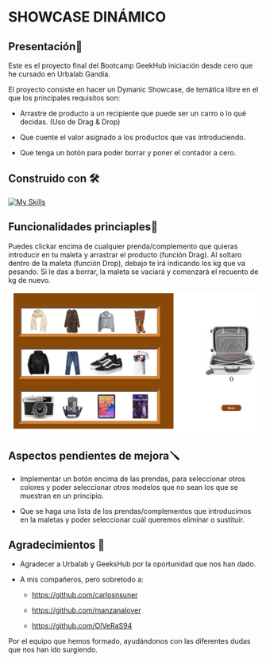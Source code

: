 # SHOWCASE DINÁMICO

## Presentación🚀
Este es el proyecto final del Bootcamp GeekHub iniciación desde cero que he cursado en Urbalab Gandía.

El proyecto consiste en hacer un Dymanic Showcase, de temática libre en el que los principales requisitos son:

* Arrastre de producto a un recipiente que puede ser un carro o lo qué decidas.
(Uso de Drag & Drop)

* Que cuente el valor asignado a los productos que vas introduciendo.

* Que tenga un botón para poder borrar y poner el contador a cero.

## Construido con 🛠️

[![My Skills](https://skillicons.dev/icons?i=js,html,css)](https://skillicons.dev)

## Funcionalidades princiaples🧳
Puedes clickar encima de cualquier prenda/complemento que quieras introducir en tu maleta y arrastrar el producto (función Drag). Al soltaro dentro de la maleta (función Drop), debajo te irá indicando los kg que va pesando.
Si le das a borrar, la maleta se vaciará y comenzará el recuento de kg de nuevo.

![image](/img/proyecto%20capturado.png)

## Aspectos pendientes de mejora🪛
* Implementar un botón encima de las prendas, para seleccionar otros colores y poder seleccionar otros modelos que no sean los que se muestran en un principio.

* Que se haga una lista de los prendas/complementos que introducimos en la maletas y poder seleccionar cuál queremos eliminar o sustituir.

## Agradecimientos 🍻

* Agradecer a Urbalab y GeeksHub por la oportunidad que nos han dado.

* A mis compañeros, pero sobretodo a:

  * https://github.com/carlosnsuner
  
  * https://github.com/manzanalover
  
  * https://github.com/OlVeRaS94

Por el equipo que hemos formado, ayudándonos con las diferentes dudas que nos han ido surgiendo.
